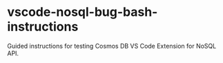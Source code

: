 # vscode-nosql-bug-bash-instructions
Guided instructions for testing Cosmos DB VS Code Extension for NoSQL API.
